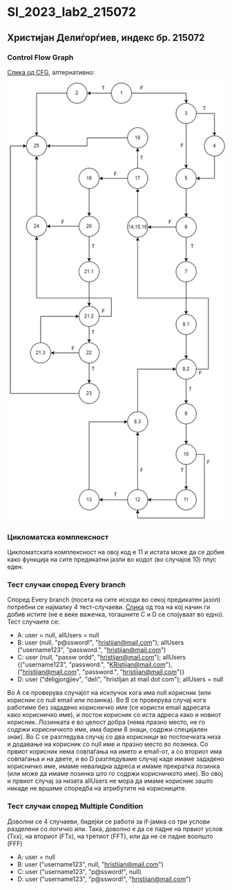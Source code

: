 # SI_2023_lab2_215072
## Христијан Делиѓорѓиев, индекс бр. 215072
### Control Flow Graph
[Слика од CFG](https://imgur.com/a/pBCTTi9), алтернативно: 

![](cfg.png)
### Цикломатска комплексност
Цикломатската комплексност на овој код е 11 и истата може да се добие како функција на сите предикатни јазли во кодот (во случајов 10) плус еден.
### Тест случаи според Every branch
Според Every branch (посета на сите исходи во секој предикатен јазол) потребни се најмалку 4 тест-случаеви. [Слика](https://imgur.com/a/H5kzyc6) од тоа на кој начин ги добив истите (не е веќе важечка, тогашните C и D се спојуваат во едно). Тест случаите се:
- A: user = null, allUsers = null
- B: user (null, "p@ssword!", "hristijan@mail.com"); allUsers ("username123", "password.", "hristijan@mail.com") 
- C: user (null, "passw ordd", "hristijan@mail.com"); allUsers {("username123", "password.", "KRistijan@mail.com"),  ("hristijan@mail.com", "password.", "hristijan@mail.com")}
- D: user ("deligjorgjiev", "deli", "hristijan at mail dot com"); allUsers = null

Во А се проверува случајот на исклучок кога има null корисник (или корисник со null email или лозинка). Во B се проверува случај кога работиме без зададено корисничко име (се користи email адресата како корисничко име), и постои корисник со иста адреса како и новиот корисник. Лозинката е во целост добра (нема празно место, не го содржи корисничкото име, има барем 8 знаци, содржи специјален знак). Во C се разгледува случај со два корисници во постоечката низа и додавање на корисник со null име и празно место во лозинка. Со првиот корисник нема совпаѓања на името и email-от, а со вториот има совпаѓања и на двете, и во D разгледуваме случај каде имаме зададено корисничко име, имаме невалидна адреса и имаме прекратка лозинка (или може да имаме лозинка што го содржи корисничкото име). Во овој и првиот случај за низата allUsers не мора да имаме корисник зашто никаде не вршиме споредба на атрибутите на корисниците.
### Тест случаи според Multiple Condition
Доволни се 4 случаеви, бидејќи се работи за if-јамка со три услови разделени со логичко или. Така, доволно е да се падне на првиот услов (Txx), на вториот (FTx), на третиот (FFT), или да не се падне воопшто (FFF)
- A: user = null
- B: user ("username123", null, "hristijan@mail.com")
- C: user ("username123", "p@ssword!", null)
- D: user ("username123", "p@ssword!", "hristijan@mail.com")

